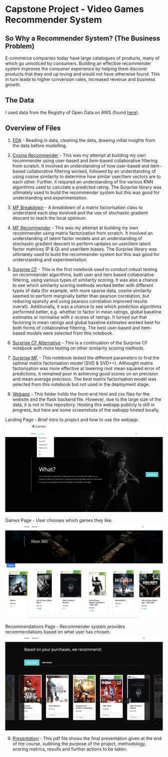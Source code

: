 # Capstone Project - Video Games Recommender System

## So Why a Recommender System? (The Business Problem)

E-commerce companies today have large catalogues of products, many of which go unnoticed by consumers. Building an effective recommender system improves the consumer experience by helping them discover products that they end up loving and would not have otherwise found. This in turn leads to higher conversion rates, increased revenue and business growth.

## The Data

I used data from the Registry of Open Data on AWS (found [here](https://registry.opendata.aws/amazon-reviews/)).

## Overview of Files

1. [EDA](https://github.com/samdarmali/GA-DSI-6/blob/master/VGRecommender/EDA.ipynb) - Reading in data, cleaning the data, drawing initial insights from the data before modelling.

2. [Cosine Recommender](https://github.com/samdarmali/GA-DSI-6/blob/master/VGRecommender/Cosine_Recommender.ipynb) - This was my attempt at building my own recommender using user-based and item-based collaborative filtering from scratch. It involved an understanding of how user-based and item-based collaborative filtering worked, followed by an understanding of using cosine similarity to determine how similar user/item vectors are to each other. Further, it required an understanding of the various KNN algorithms used to calculate a predicted rating. The Surprise library was ultimately used to build the recommender system but this was good for understanding and experimentation.

3. [MF Breakdown](https://github.com/samdarmali/GA-DSI-6/blob/master/VGRecommender/MF_Breakdown.ipynb) - A breakdown of a matrix factorisation class to understand each step involved and the use of stochastic gradient descent to reach the local optimum.

4. [MF Recommender](https://github.com/samdarmali/GA-DSI-6/blob/master/VGRecommender/MF_Recommender.ipynb) - This was my attempt at building my own recommender using matrix factorization from scratch. It involved an understanding of latent factor models and an understanding of stochastic gradient descent to perform updates on user/item latent factor matrices (P & Q) and user/item biases. The Surprise library was ultimately used to build the recommender system but this was good for understanding and experimentation.

5. [Surprise CF](https://github.com/samdarmali/GA-DSI-6/blob/master/VGRecommender/Surprise_CF.ipynb) - This is the first notebook used to conduct robust testing on recommender algorithms, both user and item based collaborative filtering, using various types of similarity scoring. It was also a chance to see which similarity scoring methods worked better with different types of data (for example, with more sparse data, cosine similarity seemed to perform marginally better than pearson correlation, but reducing sparsity and using pearson correlation improved results overall). Additionally, it was a chance to see which prediction algorithms performed better, e.g. whether to factor in mean ratings, global baseline estimates or normalise with z-scores of ratings. It turned out that factoring in mean ratings and global baseline estimates worked best for both forms of collaborative filtering. The best user-based and item-based models were selected from this notebook.

6. [Surprise CF Alternative](https://github.com/samdarmali/GA-DSI-6/blob/master/VGRecommender/Surprise_CF_Alternative.ipynb) - This is a continuation of the Surprise CF notebook with more testing on other similarity scoring methods. 

7. [Surprise MF](https://github.com/samdarmali/GA-DSI-6/blob/master/VGRecommender/Surprise_MF.ipynb) - This notebook tested the different parameters to find the optimal matrix factorisation model (SVD & SVD++). Althought matrix factorisation was more effective at lowering root mean squared error of predictions, it remained poor in achieving good scores on on precision and mean average precision. The best matrix factorisation model was selected from this notebook but not used in the deployment stage.

8. [Webapp](https://github.com/samdarmali/GA-DSI-6/tree/master/VGRecommender/webapp) - This folder holds the front-end html and css files for the website and the flask backend file. However, due to the large size of the data, it is not in this repository. Hosting this webapp publicly is still in progress, but here are some screenshots of the webapp hosted locally.

Landing Page - Brief intro to project and how to use the webapp.
![Landing Page](https://github.com/samdarmali/GA-DSI-6/blob/master/VGRecommender/screenshots/screenshot1.png)

Games Page - User chooses which games they like.
![Games Page](https://github.com/samdarmali/GA-DSI-6/blob/master/VGRecommender/screenshots/screenshot2.png)

Recommendations Page - Recommender system provides recommendations based on what user has chosen.
![Recommendations Page](https://github.com/samdarmali/GA-DSI-6/blob/master/VGRecommender/screenshots/screenshot3.png)

9. [Presentation](https://github.com/samdarmali/GA-DSI-6/blob/master/VGRecommender/Presentation.pdf) - This pdf file shows the final presentation given at the end of the course, outlining the purpose of the project, methodology, scoring metrics, results and further actions to be taken.

